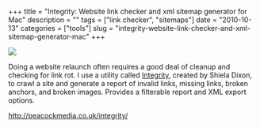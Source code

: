 +++
title = "Integrity: Website link checker and xml sitemap generator for Mac"
description = ""
tags = ["link checker", "sitemaps"]
date = "2010-10-13"
categories = ["tools"]
slug = "integrity-website-link-checker-and-xml-sitemap-generator-mac"
+++


<div class="tool-screenshot mb1"><a href="http://peacockmedia.co.uk/integrity/"><img id="bluga-thumbnail-2663" class="bluga-thumbnail custom" src="/media/bluga/
wt522fa084cab10_custom.jpg"/></a></div><p>Doing a website relaunch often requires a good deal of cleanup and checking for link rot. I use a utility called <a href="http://peacockmedia.co.uk/integrity/">Integrity</a>, created by Shiela Dixon, to crawl a site and generate a report of invalid links, missing links, broken anchors, and broken images. Provides a filterable report and XML export options.</p>

  
<p><a href="http://peacockmedia.co.uk/integrity/">http://peacockmedia.co.uk/integrity/</a></p>
      
